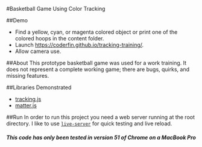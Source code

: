 #Basketball Game Using Color Tracking

##Demo
- Find a yellow, cyan, or magenta colored object or print one of the colored hoops in the content folder.
- Launch https://coderfin.github.io/tracking-training/.
- Allow camera use.

##About
This prototype basketball game was used for a work training.
It does not represent a complete working game; there are bugs, quirks, and missing features.

##Libraries Demonstrated
- [tracking.js](https://trackingjs.com/docs.html#introduction)
- [matter.js](http://brm.io/matter-js/docs/)

##Run
In order to run this project you need a web server running at the root directory.
I like to use [`live-server`](https://www.npmjs.com/package/live-server) for quick testing and live reload.

##### This code has only been tested in version 51 of Chrome on a MacBook Pro
